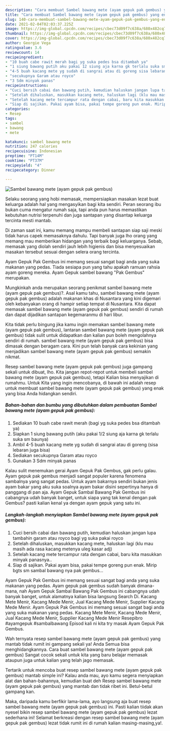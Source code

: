 ```yaml
---
description: "Cara membuat Sambel bawang mete (ayam gepuk pak gembus) yang enak dan Mudah Dibuat"
title: "Cara membuat Sambel bawang mete (ayam gepuk pak gembus) yang enak dan Mudah Dibuat"
slug: 140-cara-membuat-sambel-bawang-mete-ayam-gepuk-pak-gembus-yang-enak-dan-mudah-dibuat
date: 2021-02-04T02:03:37.225Z
image: https://img-global.cpcdn.com/recipes/cbec73d09f7c638a/680x482cq70/sambel-bawang-mete-ayam-gepuk-pak-gembus-foto-resep-utama.jpg
thumbnail: https://img-global.cpcdn.com/recipes/cbec73d09f7c638a/680x482cq70/sambel-bawang-mete-ayam-gepuk-pak-gembus-foto-resep-utama.jpg
cover: https://img-global.cpcdn.com/recipes/cbec73d09f7c638a/680x482cq70/sambel-bawang-mete-ayam-gepuk-pak-gembus-foto-resep-utama.jpg
author: Georgie Vega
ratingvalue: 3.6
reviewcount: 14
recipeingredient:
- "10 buah cabe rawit merah bagi yg suka pedes bsa ditambah ya"
- "1 siung bawang putih aku pakai 12 siung aja karna gk terlalu suka sm baunya"
- "4-5 buah kacang mete yg sudah di sangrai atau di goreng sisa lebaran juga bisa"
- "secukupnya Garam atau royco"
- "3 Sdm minyak panas"
recipeinstructions:
- "Cuci bersih cabai dan bawang putih, kemudian haluskan jangan lupa tambahin garam atau royco bagi yg suka pakai royco"
- "Setelah dihaluskan, masukkan kacang mete, haluskan lagi (klu mau masih ada rasa kacang metenya uleg kasar adj)"
- "Setelah kacang mete tercampur rata dengan cabai, baru kita masukkan minyak panasnya.."
- "Siap di sajikan. Pakai ayam bisa, pakai tempe goreng pun enak. Mirip bgts sm sambal bawang nya pak gembus..."
categories:
- Resep
tags:
- sambel
- bawang
- mete

katakunci: sambel bawang mete 
nutrition: 247 calories
recipecuisine: Indonesian
preptime: "PT14M"
cooktime: "PT37M"
recipeyield: "4"
recipecategory: Dinner

---
```



![Sambel bawang mete (ayam gepuk pak gembus)](https://img-global.cpcdn.com/recipes/cbec73d09f7c638a/680x482cq70/sambel-bawang-mete-ayam-gepuk-pak-gembus-foto-resep-utama.jpg)

Selaku seorang yang hobi memasak, mempersiapkan masakan lezat buat keluarga adalah hal yang mengasyikan bagi kita sendiri. Peran seorang ibu bukan cuma mengatur rumah saja, tapi anda pun harus memastikan kebutuhan nutrisi terpenuhi dan juga santapan yang disantap keluarga tercinta mesti mantab.

Di zaman  saat ini, kamu memang mampu membeli santapan siap saji meski tidak harus capek memasaknya dahulu. Tapi banyak juga lho orang yang memang mau memberikan hidangan yang terbaik bagi keluarganya. Sebab, memasak yang diolah sendiri jauh lebih higienis dan bisa menyesuaikan masakan tersebut sesuai dengan selera orang tercinta. 

Ayam Gepuk Pak Gembus ini memang sesuai sangat bagi anda yang suka makanan yang pedas. Tiada sesiapa pun yang tahu apakah ramuan rahsia ayam goreng mereka. Ayam Gepuk sambel bawang &#34;Pak Gembus&#34; merupakan.

Mungkinkah anda merupakan seorang penikmat sambel bawang mete (ayam gepuk pak gembus)?. Asal kamu tahu, sambel bawang mete (ayam gepuk pak gembus) adalah makanan khas di Nusantara yang kini digemari oleh kebanyakan orang di hampir setiap tempat di Nusantara. Kita dapat memasak sambel bawang mete (ayam gepuk pak gembus) sendiri di rumah dan dapat dijadikan santapan kegemaranmu di hari libur.

Kita tidak perlu bingung jika kamu ingin memakan sambel bawang mete (ayam gepuk pak gembus), lantaran sambel bawang mete (ayam gepuk pak gembus) tidak sulit untuk didapatkan dan kalian pun boleh mengolahnya sendiri di rumah. sambel bawang mete (ayam gepuk pak gembus) bisa dimasak dengan beragam cara. Kini pun telah banyak cara kekinian yang menjadikan sambel bawang mete (ayam gepuk pak gembus) semakin nikmat.

Resep sambel bawang mete (ayam gepuk pak gembus) juga gampang sekali untuk dibuat, lho. Kita jangan repot-repot untuk membeli sambel bawang mete (ayam gepuk pak gembus), tetapi Kalian bisa menyajikan di rumahmu. Untuk Kita yang ingin mencobanya, di bawah ini adalah resep untuk membuat sambel bawang mete (ayam gepuk pak gembus) yang enak yang bisa Anda hidangkan sendiri.

<!--inarticleads1-->

##### Bahan-bahan dan bumbu yang dibutuhkan dalam pembuatan Sambel bawang mete (ayam gepuk pak gembus):

1. Sediakan 10 buah cabe rawit merah (bagi yg suka pedes bsa ditambah ya)
1. Siapkan 1 siung bawang putih (aku pakai 1/2 siung aja karna gk terlalu suka sm baunya)
1. Ambil 4-5 buah kacang mete yg sudah di sangrai atau di goreng (sisa lebaran juga bisa)
1. Sediakan secukupnya Garam atau royco
1. Gunakan 3 Sdm minyak panas


Kalau sulit menemukan gerai Ayam Gepuk Pak Gembus, gak perlu galau. Ayam gepuk pak gembus menjadi sangat populer karena fenomena sambalnya yang sangat pedas. Untuk ayam bakarnya sendiri bukan jenis ayam bakar yang aku suka soalnya ayam bakar disini sepertinya hanya di panggang di pan aja. Ayam Gepuk Sambal Bawang Pak Gembus ini cabangnya udah banyak banget, untuk siapa yang tak kenal dengan pak Gembus? pasti kalian kenal ya dengan ayam gepuk yang satu ini. 

<!--inarticleads2-->

##### Langkah-langkah menyiapkan Sambel bawang mete (ayam gepuk pak gembus):

1. Cuci bersih cabai dan bawang putih, kemudian haluskan jangan lupa tambahin garam atau royco bagi yg suka pakai royco
1. Setelah dihaluskan, masukkan kacang mete, haluskan lagi (klu mau masih ada rasa kacang metenya uleg kasar adj)
1. Setelah kacang mete tercampur rata dengan cabai, baru kita masukkan minyak panasnya..
1. Siap di sajikan. Pakai ayam bisa, pakai tempe goreng pun enak. Mirip bgts sm sambal bawang nya pak gembus...


Ayam Gepuk Pak Gembus ini memang sesuai sangat bagi anda yang suka makanan yang pedas. Ayam gepuk pak gembus sudah banyak dimana-mana, nah Ayam Gepuk Sambal Bawang Pak Gembus ini cabangnya udah banyak banget, untuk alamatnya kalian bisa langsung Search Di. Kacang Mete Menir, Kacang Mede Menir, Jual Kacang Mede Menir, Supplier Kacang Mede Menir. Ayam Gepuk Pak Gembus ini memang sesuai sangat bagi anda yang suka makanan yang pedas. Kacang Mete Menir, Kacang Mede Menir, Jual Kacang Mede Menir, Supplier Kacang Mede Menir Resepibro #ayamgepuk #sambalbawang Episod kali ni kita try masak Ayam Gepuk Pak Gembus. 

Wah ternyata resep sambel bawang mete (ayam gepuk pak gembus) yang mantab tidak rumit ini gampang sekali ya! Anda Semua bisa menghidangkannya. Cara buat sambel bawang mete (ayam gepuk pak gembus) Sangat cocok sekali untuk kita yang baru belajar memasak ataupun juga untuk kalian yang telah jago memasak.

Tertarik untuk mencoba buat resep sambel bawang mete (ayam gepuk pak gembus) mantab simple ini? Kalau anda mau, ayo kamu segera menyiapkan alat dan bahan-bahannya, kemudian buat deh Resep sambel bawang mete (ayam gepuk pak gembus) yang mantab dan tidak ribet ini. Betul-betul gampang kan. 

Maka, daripada kamu berfikir lama-lama, ayo langsung aja buat resep sambel bawang mete (ayam gepuk pak gembus) ini. Pasti kalian tiidak akan nyesel bikin resep sambel bawang mete (ayam gepuk pak gembus) lezat sederhana ini! Selamat berkreasi dengan resep sambel bawang mete (ayam gepuk pak gembus) lezat tidak rumit ini di rumah kalian masing-masing,ya!.

